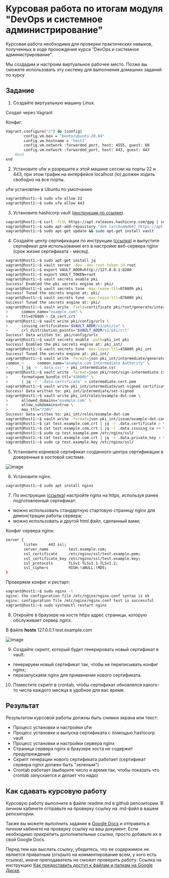 # Курсовая работа по итогам модуля "DevOps и системное администрирование"

Курсовая работа необходима для проверки практических навыков, полученных в ходе прохождения курса "DevOps и системное администрирование".

Мы создадим и настроим виртуальное рабочее место. Позже вы сможете использовать эту систему для выполнения домашних заданий по курсу

## Задание

1. Создайте виртуальную машину Linux. 

Создал через Vagrant

Конфиг:

```bash
Vagrant.configure("2") do |config|
		config.vm.box = "bento/ubuntu-20.04"
		config.vm.hostname = 'host1'
		config.vm.network :forwarded_port, host: 4555, guest: 80
		config.vm.network :forwarded_port, host: 443, guest: 443
	#end
end
```
2. Установите ufw и разрешите к этой машине сессии на порты 22 и 443, при этом трафик на интерфейсе localhost (lo) должен ходить свободно на все порты.

ufw установлен в Ubuntu по умолчанию
```bash
vagrant@host1:~$ sudo ufw allow 22
vagrant@host1:~$ sudo ufw allow 443
```
3. Установите hashicorp vault ([инструкция по ссылке](https://learn.hashicorp.com/tutorials/vault/getting-started-install?in=vault/getting-started#install-vault)).

```bash
vagrant@host1:~$ curl -fsSL https://apt.releases.hashicorp.com/gpg | sudo apt-key add -
vagrant@host1:~$ sudo apt-add-repository "deb [arch=amd64] https://apt.releases.hashicorp.com $(lsb_release -cs) main"
vagrant@host1:~$ sudo apt-get update && sudo apt-get install vault
```
4. Cоздайте центр сертификации по инструкции ([ссылка](https://learn.hashicorp.com/tutorials/vault/pki-engine?in=vault/secrets-management)) и выпустите сертификат для использования его в настройке веб-сервера nginx (срок жизни сертификата - месяц).

```bash
vagrant@host1:~$ sudo apt-get install jq
vagrant@host1:~$ vault server -dev -dev-root-token-id root
vagrant@host1:~$ export VAULT_ADDR=http://127.0.0.1:8200
vagrant@host1:~$ export VAULT_TOKEN=root
vagrant@host1:~$ vault secrets enable pki
Success! Enabled the pki secrets engine at: pki/
vagrant@host1:~$ vault secrets tune -max-lease-ttl=87600h pki
Success! Tuned the secrets engine at: pki/
vagrant@host1:~$ vault secrets tune -max-lease-ttl=87600h pki
Success! Tuned the secrets engine at: pki/
vagrant@host1:~$ vault write -field=certificate pki/root/generate/internal \
>      common_name="example.com" \
>      ttl=87600h > CA_cert.crt
vagrant@host1:~$ vault write pki/config/urls \
>      issuing_certificates="$VAULT_ADDR/v1/pki/ca" \
>      crl_distribution_points="$VAULT_ADDR/v1/pki/crl"
Success! Data written to: pki/config/urls
vagrant@host1:~$ vault secrets enable -path=pki_int pki
Success! Enabled the pki secrets engine at: pki_int/
vagrant@host1:~$ vault secrets tune -max-lease-ttl=43800h pki_int
Success! Tuned the secrets engine at: pki_int/
vagrant@host1:~$ vault write -format=json pki_int/intermediate/generate/internal \
common_>      common_name="example.com Intermediate Authority" \
>      | jq -r '.data.csr' > pki_intermediate.csr
vagrant@host1:~$ vault write -format=json pki/root/sign-intermediate csr=@pki_intermediate.csr \
>      format=pem_bundle ttl="43800h" \
>      | jq -r '.data.certificate' > intermediate.cert.pem
vagrant@host1:~$ vault write pki_int/intermediate/set-signed certificate=@intermediate.cert.pem
Success! Data written to: pki_int/intermediate/set-signed
vagrant@host1:~$ vault write pki_int/roles/example-dot-com \
>      allowed_domains="example.com" \
>      allow_subdomains=true \
>      max_ttl="720h"
Success! Data written to: pki_int/roles/example-dot-com
vagrant@host1:~$ vault write -format=json pki_int/issue/example-dot-com common_name="test.example.com" ttl="720h" > test.example.com.crt
vagrant@host1:~$ cat test.example.com.crt | jq -r .data.certificate > test.example.pem
vagrant@host1:~$ cat test.example.com.crt | jq -r .data.issuing_ca >> test.example.pem
vagrant@host1:~$ sudo cp test.example.pem /etc/nginx/ssl/
vagrant@host1:~$ cat test.example.com.crt | jq -r .data.private_key > test.example.key
vagrant@host1:~$ sudo cp test.example.key /etc/nginx/ssl/
```
5. Установите корневой сертификат созданного центра сертификации в доверенные в хостовой системе.

![image](https://user-images.githubusercontent.com/59846765/150016766-b8fd3972-e136-4bb1-a7d8-7152997fc3a2.png)


6. Установите nginx.

```bash
vagrant@host1:~$ sudo apt install nginx
```
7. По инструкции ([ссылка](https://nginx.org/en/docs/http/configuring_https_servers.html)) настройте nginx на https, используя ранее подготовленный сертификат:
  - можно использовать стандартную стартовую страницу nginx для демонстрации работы сервера;
  - можно использовать и другой html файл, сделанный вами;

Конфиг сервера nginx:
```bash
server {
        listen     443 ssl;
        server_name         test.example.com;
        ssl_certificate     /etc/nginx/ssl/test.example.pem;
        ssl_certificate_key /etc/nginx/ssl/test.example.key;
        ssl_protocols       TLSv1 TLSv1.1 TLSv1.2;
        ssl_ciphers         HIGH:!aNULL:!MD5;
}
```
Проверяем конфиг и рестарт:
```bash
vagrant@host1:~$ sudo nginx -t
nginx: the configuration file /etc/nginx/nginx.conf syntax is ok
nginx: configuration file /etc/nginx/nginx.conf test is successful
vagrant@host1:~$ sudo systemctl restart nginx
```
8. Откройте в браузере на хосте https адрес страницы, которую обслуживает сервер nginx.

В файле **hosts** 127.0.0.1	test.example.com

![image](https://user-images.githubusercontent.com/59846765/150017444-23ec76e0-7fe4-4386-a382-081d076414ce.png)

9. Создайте скрипт, который будет генерировать новый сертификат в vault:
  - генерируем новый сертификат так, чтобы не переписывать конфиг nginx;
  - перезапускаем nginx для применения нового сертификата.
10. Поместите скрипт в crontab, чтобы сертификат обновлялся какого-то числа каждого месяца в удобное для вас время.

## Результат

Результатом курсовой работы должны быть снимки экрана или текст:

- Процесс установки и настройки ufw
- Процесс установки и выпуска сертификата с помощью hashicorp vault
- Процесс установки и настройки сервера nginx
- Страница сервера nginx в браузере хоста не содержит предупреждений 
- Скрипт генерации нового сертификата работает (сертификат сервера ngnix должен быть "зеленым")
- Crontab работает (выберите число и время так, чтобы показать что crontab запускается и делает что надо)

## Как сдавать курсовую работу

Курсовую работу выполните в файле readme.md в github репозитории. В личном кабинете отправьте на проверку ссылку на .md-файл в вашем репозитории.

Также вы можете выполнить задание в [Google Docs](https://docs.google.com/document/u/0/?tgif=d) и отправить в личном кабинете на проверку ссылку на ваш документ.
Если необходимо прикрепить дополнительные ссылки, просто добавьте их в свой Google Docs.

Перед тем как выслать ссылку, убедитесь, что ее содержимое не является приватным (открыто на комментирование всем, у кого есть ссылка), иначе преподаватель не сможет проверить работу. 
Ссылка на инструкцию [Как предоставить доступ к файлам и папкам на Google Диске](https://support.google.com/docs/answer/2494822?hl=ru&co=GENIE.Platform%3DDesktop).
